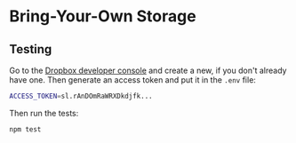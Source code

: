 # Bring-Your-Own Storage

## Testing

Go to the [Dropbox developer console](https://www.dropbox.com/developers/apps) and create a new, if you don't already have one. Then generate an access token and put it in the `.env` file:

```bash
ACCESS_TOKEN=sl.rAnDOmRaWRXDkdjfk...
```

Then run the tests:

```bash
npm test
```
